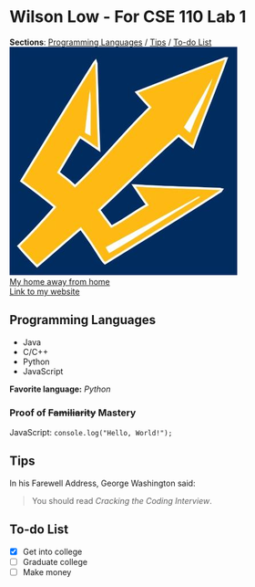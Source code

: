 # Wilson Low - For CSE 110 Lab 1
**Sections**: [Programming Languages](#programming-languages) / [Tips](#tips) / [To-do List](#to-do-list)  
![pic](triton.jpg)  
[My home away from home](https://ucsd.edu/)  
[Link to my website](./README.md)
## Programming Languages
- Java
- C/C++
- Python
- JavaScript  
  
**Favorite language:** *Python*
### Proof of ~~Familiarity~~ Mastery
JavaScript: `console.log("Hello, World!");`

## Tips
In his Farewell Address, George Washington said:
> You should read *Cracking the Coding Interview*.

## To-do List
- [x] Get into college
- [ ] Graduate college
- [ ] Make money

